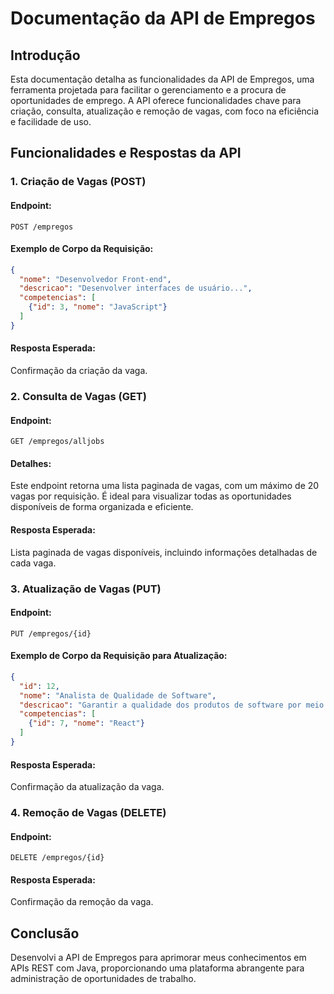 # Documentação da API de Empregos

## Introdução

Esta documentação detalha as funcionalidades da API de Empregos, uma ferramenta projetada para facilitar o gerenciamento e a procura de oportunidades de emprego. A API oferece funcionalidades chave para criação, consulta, atualização e remoção de vagas, com foco na eficiência e facilidade de uso.

## Funcionalidades e Respostas da API

### 1. Criação de Vagas (POST)

#### Endpoint:
```
POST /empregos
```

#### Exemplo de Corpo da Requisição:
```json
{
  "nome": "Desenvolvedor Front-end",
  "descricao": "Desenvolver interfaces de usuário...",
  "competencias": [
    {"id": 3, "nome": "JavaScript"}
  ]
}
```

#### Resposta Esperada:
Confirmação da criação da vaga.

### 2. Consulta de Vagas (GET)

#### Endpoint:
```
GET /empregos/alljobs
```

#### Detalhes:
Este endpoint retorna uma lista paginada de vagas, com um máximo de 20 vagas por requisição. É ideal para visualizar todas as oportunidades disponíveis de forma organizada e eficiente.

#### Resposta Esperada:
Lista paginada de vagas disponíveis, incluindo informações detalhadas de cada vaga.

### 3. Atualização de Vagas (PUT)

#### Endpoint:
```
PUT /empregos/{id}
```

#### Exemplo de Corpo da Requisição para Atualização:
```json
{
  "id": 12,
  "nome": "Analista de Qualidade de Software",
  "descricao": "Garantir a qualidade dos produtos de software por meio de testes e análises rigorosas.",
  "competencias": [
    {"id": 7, "nome": "React"}
  ]
}
```

#### Resposta Esperada:
Confirmação da atualização da vaga.

### 4. Remoção de Vagas (DELETE)

#### Endpoint:
```
DELETE /empregos/{id}
```

#### Resposta Esperada:
Confirmação da remoção da vaga.

## Conclusão

Desenvolvi a API de Empregos para aprimorar meus conhecimentos em APIs REST com Java, proporcionando uma plataforma abrangente para administração de oportunidades de trabalho.
